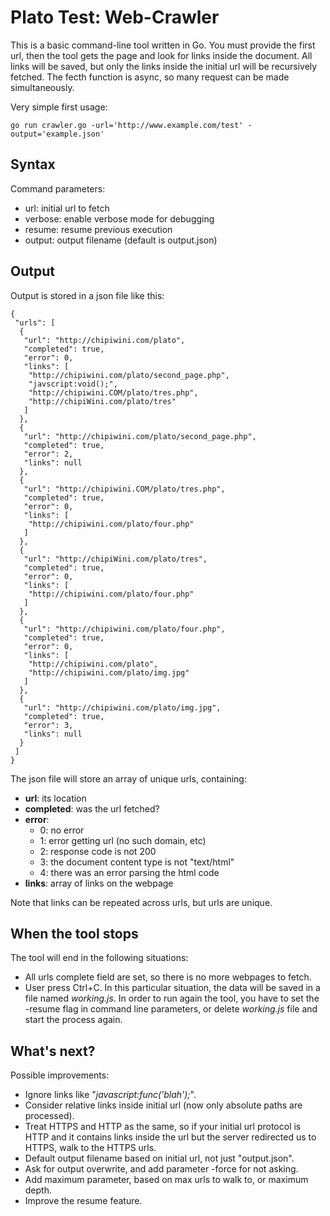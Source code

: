 # Plato Test: Web-Crawler

This is a basic command-line tool written in Go. You must provide the first url, then the tool gets the page and look for links inside the document. All links will be saved, but only the links inside the initial url will be recursively fetched. The fecth function is async, so many request can be made simultaneously.

Very simple first usage:

`go run crawler.go -url='http://www.example.com/test' -output='example.json'`

## Syntax

Command parameters:

- url: initial url to fetch
- verbose: enable verbose mode for debugging
- resume: resume previous execution
- output: output filename (default is output.json)

## Output

Output is stored in a json file like this:

```
{
 "urls": [
  {
   "url": "http://chipiwini.com/plato",
   "completed": true,
   "error": 0,
   "links": [
    "http://chipiwini.com/plato/second_page.php",
    "javscript:void();",
    "http://chipiwini.COM/plato/tres.php",
    "http://chipiWini.com/plato/tres"
   ]
  },
  {
   "url": "http://chipiwini.com/plato/second_page.php",
   "completed": true,
   "error": 2,
   "links": null
  },
  {
   "url": "http://chipiwini.COM/plato/tres.php",
   "completed": true,
   "error": 0,
   "links": [
    "http://chipiwini.com/plato/four.php"
   ]
  },
  {
   "url": "http://chipiWini.com/plato/tres",
   "completed": true,
   "error": 0,
   "links": [
    "http://chipiwini.com/plato/four.php"
   ]
  },
  {
   "url": "http://chipiwini.com/plato/four.php",
   "completed": true,
   "error": 0,
   "links": [
    "http://chipiwini.com/plato",
    "http://chipiwini.com/plato/img.jpg"
   ]
  },
  {
   "url": "http://chipiwini.com/plato/img.jpg",
   "completed": true,
   "error": 3,
   "links": null
  }
 ]
}

```

The json file will store an array of unique urls, containing:

- **url**: its location
- **completed**: was the url fetched?
- **error**:
    - 0: no error
    - 1: error getting url (no such domain, etc)
    - 2: response code is not 200
    - 3: the document content type is not "text/html"
    - 4: there was an error parsing the html code
- **links**: array of links on the webpage

Note that links can be repeated across urls, but urls are unique.

## When the tool stops

The tool will end in the following situations:

- All urls complete field are set, so there is no more webpages to fetch.
- User press Ctrl+C. In this particular situation, the data will be saved in a file named *working.js*. In order to run again the tool, you have to set the -resume flag in command line parameters, or delete *working.js* file and start the process again.

## What's next?

Possible improvements:

- Ignore links like "*javascript:func('blah');*".
- Consider relative links inside initial url (now only absolute paths are processed).
- Treat HTTPS and HTTP as the same, so if your initial url protocol is HTTP and it contains links inside the url but the server redirected us to HTTPS, walk to the HTTPS urls.
- Default output filename based on initial url, not just "output.json".
- Ask for output overwrite, and add parameter -force for not asking.
- Add maximum parameter, based on max urls to walk to, or maximum depth.
- Improve the resume feature.
